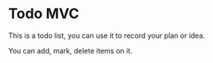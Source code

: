 # Todo MVC
This is a todo list, you can use it to record your plan or idea.

You can add, mark, delete items on it. 

